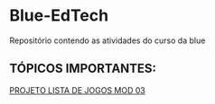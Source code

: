 # Blue-EdTech
Repositório contendo as atividades do curso da blue

## TÓPICOS IMPORTANTES:

[PROJETO LISTA DE JOGOS MOD 03](https://github.com/nikolasfuruta/Blue-EdTech/tree/main/projetos/node%20_listaJogos)
